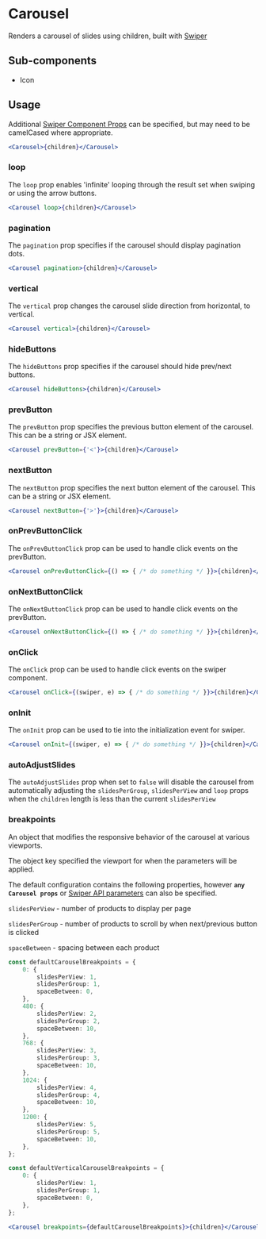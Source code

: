# Carousel

Renders a carousel of slides using children, built with [Swiper](https://swiperjs.com/)

## Sub-components
- Icon

## Usage

Additional [Swiper Component Props](https://swiperjs.com/react#swiper-props) can be specified, but may need to be camelCased where appropriate.


```jsx
<Carousel>{children}</Carousel>
```
### loop
The `loop` prop enables 'infinite' looping through the result set when swiping or using the arrow buttons.

```jsx
<Carousel loop>{children}</Carousel>
```

### pagination
The `pagination` prop specifies if the carousel should display pagination dots. 

```jsx
<Carousel pagination>{children}</Carousel>
```

### vertical 
The `vertical` prop changes the carousel slide direction from horizontal, to vertical. 

```jsx
<Carousel vertical>{children}</Carousel>
```

### hideButtons
The `hideButtons` prop specifies if the carousel should hide prev/next buttons.

```jsx
<Carousel hideButtons>{children}</Carousel>
```

### prevButton
The `prevButton` prop specifies the previous button element of the carousel. This can be a string or JSX element. 

```jsx
<Carousel prevButton={'<'}>{children}</Carousel>
```

### nextButton
The `nextButton` prop specifies the next button element of the carousel. This can be a string or JSX element. 

```jsx
<Carousel nextButton={'>'}>{children}</Carousel>
```

### onPrevButtonClick
The `onPrevButtonClick` prop can be used to handle click events on the prevButton.

```jsx
<Carousel onPrevButtonClick={() => { /* do something */ }}>{children}</Carousel>
```

### onNextButtonClick
The `onNextButtonClick` prop can be used to handle click events on the prevButton.

```jsx
<Carousel onNextButtonClick={() => { /* do something */ }}>{children}</Carousel>
```

### onClick
The `onClick` prop can be used to handle click events on the swiper component.

```jsx
<Carousel onClick={(swiper, e) => { /* do something */ }}>{children}</Carousel>
```

### onInit
The `onInit` prop can be used to tie into the initialization event for swiper.

```jsx
<Carousel onInit={(swiper, e) => { /* do something */ }}>{children}</Carousel>
```

### autoAdjustSlides
The `autoAdjustSlides` prop when set to `false` will disable the carousel from automatically adjusting the `slidesPerGroup`, `slidesPerView` and `loop` props when the `children` length is less than the current `slidesPerView`

### breakpoints
An object that modifies the responsive behavior of the carousel at various viewports. 

The object key specified the viewport for when the parameters will be applied. 

The default configuration contains the following properties, however **`any Carousel props`** or [Swiper API parameters](https://swiperjs.com/swiper-api#parameters) can also be specified. 

`slidesPerView` - number of products to display per page

`slidesPerGroup` - number of products to scroll by when next/previous button is clicked

`spaceBetween` - spacing between each product

```typescript
const defaultCarouselBreakpoints = {
	0: {
		slidesPerView: 1,
		slidesPerGroup: 1,
		spaceBetween: 0,
	},
	480: {
		slidesPerView: 2,
		slidesPerGroup: 2,
		spaceBetween: 10,
	},
	768: {
		slidesPerView: 3,
		slidesPerGroup: 3,
		spaceBetween: 10,
	},
	1024: {
		slidesPerView: 4,
		slidesPerGroup: 4,
		spaceBetween: 10,
	},
	1200: {
		slidesPerView: 5,
		slidesPerGroup: 5,
		spaceBetween: 10,
	},
};

const defaultVerticalCarouselBreakpoints = {
	0: {
		slidesPerView: 1,
		slidesPerGroup: 1,
		spaceBetween: 0,
	},
};
```

```jsx
<Carousel breakpoints={defaultCarouselBreakpoints}>{children}</Carousel>
```
